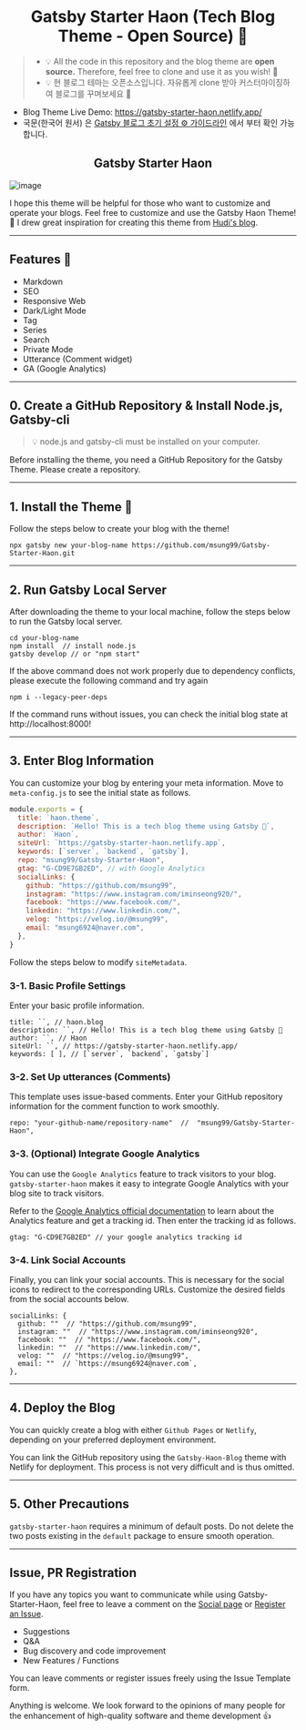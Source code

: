 # <div align="center">Gatsby Starter Haon (Tech Blog Theme - Open Source) 🚀</div>

> - 💡 All the code in this repository and the blog theme are **open source.** Therefore, feel free to clone and use it as you wish! 🙂
> - 💡 현 블로그 테마는 오픈소스입니다. 자유롭게 clone 받아 커스터마이징하여 블로그를 꾸며보세요 🙂


- Blog Theme Live Demo: https://gatsby-starter-haon.netlify.app/
- 국문(한국어 원서) 은 [Gatsby 블로그 초기 설정 ⚙️ 가이드라인](https://gatsby-starter-haon.netlify.app/how-to-use/initial-settings-kr/) 에서 부터 확인 가능합니다.

## <div align="center">Gatsby Starter Haon</div>

![image](https://github.com/msung99/Gatsby-Starter-Haon/assets/88240193/d97f702e-fe5c-4d46-8f12-6b148504caa8)

I hope this theme will be helpful for those who want to customize and operate your blogs. Feel free to customize and use the Gatsby Haon Theme! 👋 I drew great inspiration for creating this theme from [Hudi's blog](https://github.com/devHudi/gatsby-starter-hoodie).

---

## Features 🚀

- Markdown
- SEO
- Responsive Web
- Dark/Light Mode
- Tag
- Series
- Search
- Private Mode
- Utterance (Comment widget)
- GA (Google Analytics)

---


## 0. Create a GitHub Repository & Install Node.js, Gatsby-cli

> 💡 node.js and gatsby-cli must be installed on your computer.

Before installing the theme, you need a GitHub Repository for the Gatsby Theme. Please create a repository.

---

## 1. Install the Theme 👋

Follow the steps below to create your blog with the theme!

```
npx gatsby new your-blog-name https://github.com/msung99/Gatsby-Starter-Haon.git
```

---

## 2. Run Gatsby Local Server

After downloading the theme to your local machine, follow the steps below to run the Gatsby local server.

```
cd your-blog-name
npm install  // install node.js
gatsby develop // or "npm start"
```

If the above command does not work properly due to dependency conflicts, please execute the following command and try again

```
npm i --legacy-peer-deps
```



If the command runs without issues, you can check the initial blog state at http://localhost:8000!

---

## 3. Enter Blog Information

You can customize your blog by entering your meta information. Move to `meta-config.js` to see the initial state as follows.

```js
module.exports = {
  title: `haon.theme`,
  description: `Hello! This is a tech blog theme using Gatsby 🤩`,
  author: `Haon`,
  siteUrl: `https://gatsby-starter-haon.netlify.app`,
  keywords: [`server`, `backend`, `gatsby`],
  repo: "msung99/Gatsby-Starter-Haon",
  gtag: "G-CD9E7GB2ED", // with Google Analytics
  socialLinks: {
    github: "https://github.com/msung99",
    instagram: "https://www.instagram.com/iminseong920/",
    facebook: "https://www.facebook.com/",
    linkedin: "https://www.linkedin.com/",
    velog: "https://velog.io/@msung99",
    email: "msung6924@naver.com",
  },
}
```

Follow the steps below to modify `siteMetadata`.

### 3-1. Basic Profile Settings

Enter your basic profile information.

```
title: ``, // haon.blog
description: ``, // Hello! This is a tech blog theme using Gatsby 🤩
author: ``, // Haon
siteUrl: ``, // https://gatsby-starter-haon.netlify.app/
keywords: [ ], // [`server`, `backend`, `gatsby`]
```

### 3-2. Set Up utterances (Comments)

This template uses issue-based comments. Enter your GitHub repository information for the comment function to work smoothly.

```
repo: "your-github-name/repository-name"  //  "msung99/Gatsby-Starter-Haon",
```

### 3-3. (Optional) Integrate Google Analytics

You can use the `Google Analytics` feature to track visitors to your blog. `gatsby-starter-haon` makes it easy to integrate Google Analytics with your blog site to track visitors.

Refer to the [Google Analytics official documentation](https://developers.google.com/analytics/learn?hl=en) to learn about the Analytics feature and get a tracking id. Then enter the tracking id as follows.

```
gtag: "G-CD9E7GB2ED" // your google analytics tracking id
```

### 3-4. Link Social Accounts

Finally, you can link your social accounts. This is necessary for the social icons to redirect to the corresponding URLs. Customize the desired fields from the social accounts below.

```
socialLinks: {
  github: ""  // "https://github.com/msung99",
  instagram: ""  // "https://www.instagram.com/iminseong920",
  facebook: ""  // "https://www.facebook.com/",
  linkedin: ""  // "https://www.linkedin.com/",
  velog: ""  // "https://velog.io/@msung99",
  email: ""  // `https://msung6924@naver.com`,
},
```

---

## 4. Deploy the Blog

You can quickly create a blog with either `Github Pages` or `Netlify`, depending on your preferred deployment environment.

You can link the GitHub repository using the `Gatsby-Haon-Blog` theme with Netlify for deployment. This process is not very difficult and is thus omitted.

---

## 5. Other Precautions

`gatsby-starter-haon` requires a minimum of default posts. Do not delete the two posts existing in the `default` package to ensure smooth operation.

---

## Issue, PR Registration

If you have any topics you want to communicate while using Gatsby-Starter-Haon,
feel free to leave a comment on the [Social page](https://gatsby-starter-haon.netlify.app/community/) or [Register an Issue](https://github.com/msung99/Gatsby-Starter-Haon/issues/1).

- Suggestions
- Q&A
- Bug discovery and code improvement
- New Features / Functions

You can leave comments or register issues freely using the Issue Template form.

Anything is welcome. We look forward to the opinions of many people for the enhancement of high-quality software and theme development 👍
